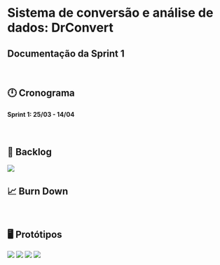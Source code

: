 # Sistema de conversão e análise de dados: DrConvert

## Documentação da Sprint 1

<br>

## 🕛 Cronograma

#### Sprint 1: 25/03 - 14/04

<br>

## 📃 Backlog

<img src="../../backlog/sprint1/sp1-backlog.png">

<br>

## 📈 Burn Down

<!-- <a href="https://github.com/equipe-void/api-3sem/tree/master/imagens/burndown/burndown-sp1.png">Sprint Burn Down 1</a> -->

<br>

## 🖥️ Protótipos

<img src="../../design/layouts/login.png" />
<img src="../../design/layouts/home.png" />
<img src="../../design/layouts/upload.png" />
<img src="../../design/layouts/project.png" />
